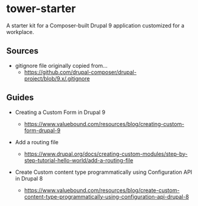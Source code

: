 # tower-starter
A starter kit for a Composer-built Drupal 9 application customized for a workplace.

## Sources

- gitignore file originally copied from...
    - https://github.com/drupal-composer/drupal-project/blob/9.x/.gitignore

## Guides

- Creating a Custom Form in Drupal 9
    - https://www.valuebound.com/resources/blog/creating-custom-form-drupal-9

- Add a routing file
    - https://www.drupal.org/docs/creating-custom-modules/step-by-step-tutorial-hello-world/add-a-routing-file

- Create Custom content type programmatically using Configuration API in Drupal 8
    - https://www.valuebound.com/resources/blog/create-custom-content-type-programmatically-using-configuration-api-drupal-8

